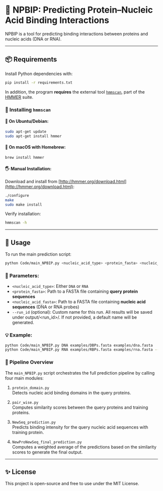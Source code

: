 # 🔬 NPBIP: Predicting Protein–Nucleic Acid Binding Interactions

NPBIP is a tool for predicting binding interactions between proteins and nucleic acids (DNA or RNA).

---

## 📦 Requirements

Install Python dependencies with:

```bash
pip install -r requirements.txt
```

In addition, the program **requires** the external tool [`hmmscan`](http://hmmer.org/), part of the [HMMER](http://hmmer.org/) suite.

### 🔧 Installing `hmmscan`

#### 🐧 On Ubuntu/Debian:

```bash
sudo apt-get update
sudo apt-get install hmmer
```

#### 🍎 On macOS with Homebrew:

```bash
brew install hmmer
```

#### 🖐️ Manual Installation:

Download and install from [http://hmmer.org/download.html](http://hmmer.org/download.html):

```bash
./configure
make
sudo make install
```

Verify installation:

```bash
hmmscan -h
```

---

## 🚀 Usage

To run the main prediction script:

```bash
python Code/main_NPBIP.py <nucleic_acid_type> <protein_fasta> <nucleic_acid_fasta> [--run_id RUN_ID]

```

### 🧾 Parameters:

- `<nucleic_acid_type>`: Either `DNA` or `RNA`
- `<protein_fasta>`: Path to a FASTA file containing **query protein sequences**
- `<nucleic_acid_fasta>`: Path to a FASTA file containing **nucleic acid sequences** (DNA or RNA probes)
- `--run_id` (optional): Custom name for this run. All results will be saved under output/<run_id>/. If not provided, a default name will be generated.

### 💡 Example:

```bash
python Code/main_NPBIP.py DNA examples/DBPs.fasta examples/dna.fasta
python Code/main_NPBIP.py RNA examples/RBPs.fasta examples/rna.fasta --run_id run1_rna
```


### 🧩 Pipeline Overview
The `main_NPBIP.py` script orchestrates the full prediction pipeline by calling four main modules:

1. `protein_domain.py`  
   Detects nucleic acid binding domains in the query proteins.

2. `pair_wise.py`  
   Computes similarity scores between the query proteins and training proteins.

3. `NewSeq_prediction.py`  
   Predicts binding intensity for the query nucleic acid sequences with training protein.

4. `NewProNewSeq_final_prediction.py`  
   Computes a weighted average of the predictions based on the similarity scores to generate the final output.


---

## ✨ License

This project is open-source and free to use under the MIT License.

